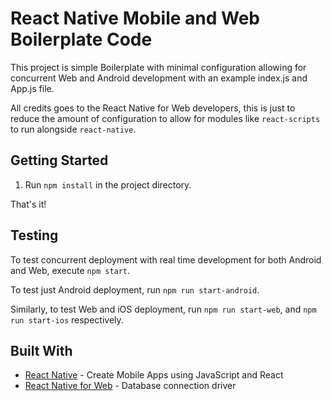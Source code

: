 # React Native Mobile and Web Boilerplate Code
This project is simple Boilerplate with minimal configuration
allowing for concurrent Web and Android development with
an example index.js and App.js file.

All credits goes to the React Native for Web developers, this
is just to reduce the amount of configuration to allow for
modules like `react-scripts` to run alongside `react-native`.

## Getting Started

1. Run `npm install` in the project directory.

That's it!

## Testing

To test concurrent deployment with real time development for
both Android and Web, execute `npm start`. 

To test just Android deployment, run `npm run start-android`.

Similarly, to test Web and iOS deployment, run `npm run start-web`, 
and `npm run start-ios` respectively.

## Built With
* [React Native](https://facebook.github.io/react-native/) - Create Mobile Apps using JavaScript and React 
* [React Native for Web](https://github.com/necolas/react-native-web) - Database connection driver
